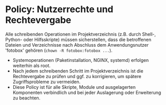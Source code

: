 # Policy: Nutzerrechte und Rechtevergabe

Alle schreibenden Operationen im Projektverzeichnis (z.B. durch Shell-, Python- oder Hilfsskripte) müssen sicherstellen, dass die betroffenen Dateien und Verzeichnisse nach Abschluss dem Anwendungsnutzer 'fotobox' gehören (`chown -R fotobox:fotobox ...`).

- Systemoperationen (Paketinstallation, NGINX, systemd) erfolgen weiterhin als root.
- Nach jedem schreibenden Schritt im Projektverzeichnis ist die Rechtevergabe zu prüfen und ggf. zu korrigieren, um spätere Zugriffsprobleme zu vermeiden.
- Diese Policy ist für alle Skripte, Module und ausgelagerten Komponenten verbindlich und bei jeder Auslagerung oder Erweiterung zu beachten.
